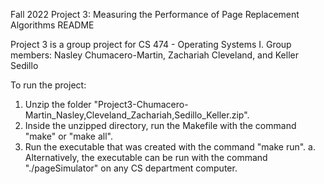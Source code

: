Fall 2022
Project 3: Measuring the Performance of Page Replacement Algorithms
README

Project 3 is a group project for CS 474 - Operating Systems I. 
Group members: Nasley Chumacero-Martin, Zachariah Cleveland, and Keller Sedillo

To run the project:
1. Unzip the folder "Project3-Chumacero-Martin_Nasley,Cleveland_Zachariah,Sedillo_Keller.zip".
2. Inside the unzipped directory, run the Makefile with the command "make" or "make all".
3. Run the executable that was created with the command "make run".
    a. Alternatively, the executable can be run with the command "./pageSimulator" on any CS department computer.
